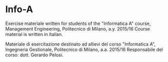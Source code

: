 # Info-A

Exercise materiale written for students of the "Informatica A" course, Management Engineering, Politecnico di Milano, a.y. 2015/16
Course material is written in italian.

Materiale di esercitazione destinato ad allievi del corso "Informatica A", Ingegneria Gestionale, Politecnico di Milano, a.a. 2015/16
Responsabile del corso: dott. Gerardo Pelosi.
